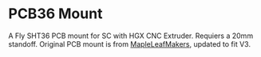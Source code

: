 # PCB36 Mount

A Fly SHT36 PCB mount for SC with HGX CNC Extruder.  Requiers a 20mm standoff.  Original PCB mount is from [MapleLeafMakers](https://github.com/MapleLeafMakers), updated to fit V3.
